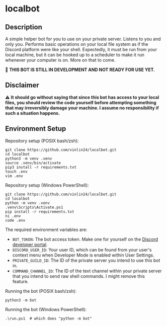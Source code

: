 # localbot

## Description

A simple helper bot for you to use on your private server. Listens to you and only you. Performs basic operations on your local file system as if the Discord platform were like your shell. Expectedly, it must be run from your local machine, but it can be hooked up to a scheduler to make it run whenever your computer is on. More on that to come.

:hammer: **THIS BOT IS STILL IN DEVELOPMENT AND NOT READY FOR USE YET.**

## Disclaimer

:warning: **It should go without saying that since this bot has access to your local files, you should review the code yourself before attempting something that may irreversibly damage your machine. I assume no responsibility if such a situation happens.**

## Environment Setup

Repository setup (POSIX bash/zsh):
```console
git clone https://github.com/vinlin24/localbot.git
cd localbot
python3 -m venv .venv
source .venv/bin/activate
pip3 install -r requirements.txt
touch .env
vim .env
```

Repository setup (Windows PowerShell):
```console
git clone https://github.com/vinlin24/localbot.git
cd localbot
python -m venv .venv
.venv\Scripts\Activate.ps1
pip install -r requirements.txt
ni .env
code .env
```

The required environment variables are:

- `BOT_TOKEN`: The bot access token. Make one for yourself on the [Discord developer portal](https://discord.com/developers/applications).
- `DISCORD_USER_ID`: Your user ID, which can be found from your user's context menu when Developer Mode is enabled within User Settings.
- `PRIVATE_GUILD_ID`: The ID of the private server you intend to use this bot in.
- `COMMAND_CHANNEL_ID`: The ID of the text channel within your private server that you intend to send raw shell commands. I might remove this feature.

Running the bot (POSIX bash/zsh):
```console
python3 -m bot
```
Running the bot (Windows PowerShell):
```console
.\run.ps1  # which does "python -m bot"
```
